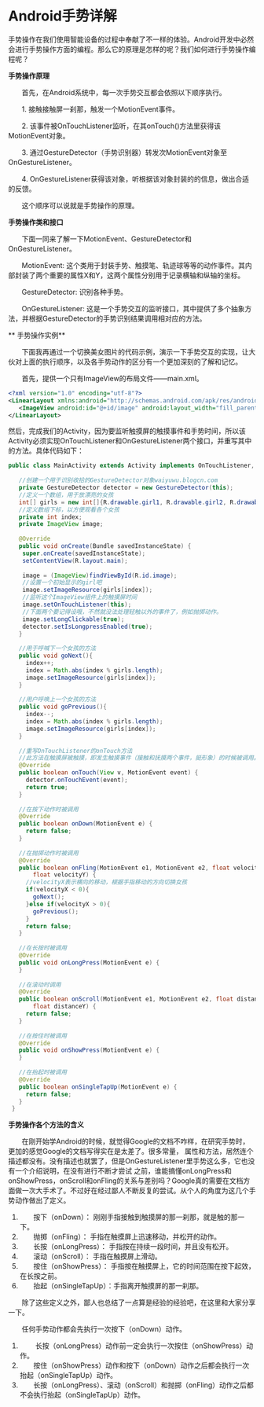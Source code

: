 # Android手势详解

 手势操作在我们使用智能设备的过程中奉献了不一样的体验。Android开发中必然会进行手势操作方面的编程。那么它的原理是怎样的呢？我们如何进行手势操作编程呢？

**手势操作原理**

       首先，在Android系统中，每一次手势交互都会依照以下顺序执行。

       1. 接触接触屏一刹那，触发一个MotionEvent事件。

       2. 该事件被OnTouchListener监听，在其onTouch()方法里获得该MotionEvent对象。

       3. 通过GestureDetector（手势识别器）转发次MotionEvent对象至OnGestureListener。

       4. OnGestureListener获得该对象，听根据该对象封装的的信息，做出合适的反馈。

       这个顺序可以说就是手势操作的原理。

**手势操作类和接口**

       下面一同来了解一下MotionEvent、GestureDetector和OnGestureListener。

       MotionEvent: 这个类用于封装手势、触摸笔、轨迹球等等的动作事件。其内部封装了两个重要的属性X和Y，这两个属性分别用于记录横轴和纵轴的坐标。

       GestureDetector: 识别各种手势。

       OnGestureListener: 这是一个手势交互的监听接口，其中提供了多个抽象方法，并根据GestureDetector的手势识别结果调用相对应的方法。

** 手势操作实例**

       下面我再通过一个切换美女图片的代码示例，演示一下手势交互的实现，让大伙对上面的执行顺序，以及各手势动作的区分有一个更加深刻的了解和记忆。

       首先，提供一个只有ImageView的布局文件——main.xml。

```xml
<?xml version="1.0" encoding="utf-8"?>  
<LinearLayout xmlns:android="http://schemas.android.com/apk/res/android" android:orientation="vertical" android:layout_width="fill_parent" android:layout_height="fill_parent">  
   <ImageView android:id="@+id/image" android:layout_width="fill_parent" android:layout_height="fill_parent" android:layout_gravity="center"/>  
</LinearLayout>  
```

然后，完成我们的Activity，因为要监听触摸屏的触摸事件和手势时间，所以该Activity必须实现OnTouchListener和OnGestureListener两个接口，并重写其中的方法。具体代码如下：

```java
public class MainActivity extends Activity implements OnTouchListener, OnGestureListener {  
     
   //创建一个用于识别收拾的GestureDetector对象waiyuwu.blogcn.com  
   private GestureDetector detector = new GestureDetector(this);  
   //定义一个数组，用于放漂亮的女孩  
   int[] girls = new int[]{R.drawable.girl1, R.drawable.girl2, R.drawable.girl3};  
   //定义数组下标，以方便观看各个女孩  
   private int index;  
   private ImageView image;  
     
   @Override 
   public void onCreate(Bundle savedInstanceState) {  
    super.onCreate(savedInstanceState);  
    setContentView(R.layout.main);  
       
    image = (ImageView)findViewById(R.id.image);  
    //设置一个初始显示的girl吧  
    image.setImageResource(girls[index]);  
    //监听这个ImageView组件上的触摸屏时间  
    image.setOnTouchListener(this);  
    //下面两个要记得设哦，不然就没法处理轻触以外的事件了，例如抛掷动作。  
    image.setLongClickable(true);  
    detector.setIsLongpressEnabled(true);  
   }  
     
   //用于呼喊下一个女孩的方法  
   public void goNext(){  
     index++;  
     index = Math.abs(index % girls.length);  
     image.setImageResource(girls[index]);  
   }  
     
   //用户呼唤上一个女孩的方法  
   public void goPrevious(){  
     index--;  
     index = Math.abs(index % girls.length);  
     image.setImageResource(girls[index]);  
   }  
   
   //重写OnTouchListener的onTouch方法  
   //此方法在触摸屏被触摸，即发生触摸事件（接触和抚摸两个事件，挺形象）的时候被调用。  
   @Override 
   public boolean onTouch(View v, MotionEvent event) {  
     detector.onTouchEvent(event);  
     return true;  
   }  
   
   //在按下动作时被调用  
   @Override 
   public boolean onDown(MotionEvent e) {  
     return false;  
   }  
   
   //在抛掷动作时被调用  
   @Override 
   public boolean onFling(MotionEvent e1, MotionEvent e2, float velocityX,  
       float velocityY) {  
     //velocityX表示横向的移动，根据手指移动的方向切换女孩  
     if(velocityX < 0){  
       goNext();  
     }else if(velocityX > 0){  
       goPrevious();  
     }  
     return false;  
   }  
   
   //在长按时被调用  
   @Override 
   public void onLongPress(MotionEvent e) {  
   }  
   
   //在滚动时调用  
   @Override 
   public boolean onScroll(MotionEvent e1, MotionEvent e2, float distanceX,  
       float distanceY) {  
     return false;  
   }  
   
   //在按住时被调用  
   @Override 
   public void onShowPress(MotionEvent e) {  
   }  
   
   //在抬起时被调用  
   @Override 
   public boolean onSingleTapUp(MotionEvent e) {  
     return false;  
   }  
 }  
```

**手势操作各个方法的含义**

       在刚开始学Android的时候，就觉得Google的文档不咋样，在研究手势时，更加的感觉Google的文档写得实在是太差了。很多常量， 属性和方法，居然连个描述都没有。没有描述也就罢了，但是OnGestureListener里手势这么多，它也没有一个介绍说明，在没有进行不断才尝试 之前，谁能搞懂onLongPress和onShowPress，onScroll和onFling的关系与差别吗？Google真的需要在文档方面做一次大手术了。不过好在经过鄙人不断反复的尝试。从个人的角度为这几个手势动作做出了定义。

1.        按下（onDown）： 刚刚手指接触到触摸屏的那一刹那，就是触的那一下。
2.        抛掷（onFling）： 手指在触摸屏上迅速移动，并松开的动作。
3.        长按（onLongPress）： 手指按在持续一段时间，并且没有松开。
4.        滚动（onScroll）： 手指在触摸屏上滑动。
5.        按住（onShowPress）： 手指按在触摸屏上，它的时间范围在按下起效，在长按之前。
6.        抬起（onSingleTapUp）：手指离开触摸屏的那一刹那。

       除了这些定义之外，鄙人也总结了一点算是经验的经验吧，在这里和大家分享一下。

       任何手势动作都会先执行一次按下（onDown）动作。

1.         长按（onLongPress）动作前一定会执行一次按住（onShowPress）动作。
2.        按住（onShowPress）动作和按下（onDown）动作之后都会执行一次抬起（onSingleTapUp）动作。
3.        长按（onLongPress）、滚动（onScroll）和抛掷（onFling）动作之后都不会执行抬起（onSingleTapUp）动作。

